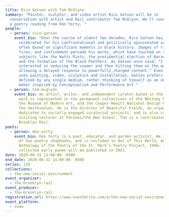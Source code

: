 ```yaml
---
title: Rico Gatson with Tom McGlynn
summary: "Painter, sculptor, and video artist Rico Gatson will be in
  conversation with artist and Rail contributor Tom McGlynn. We'll conclude with
  a poetry reading from Don Yorty. "
people:
  - person: rico-gatson
    event_bio: "Over the course of almost two decades, Rico Gatson has become
      celebrated for his confrontational and politically opinionated artworks,
      often based on significant moments in black history. Images of riots,
      fires, and confinement pervade his works, which have touched on a range of
      subjects like the Watts Riots, the presidential election of Barack Obama,
      and the formation of the Black Panthers. As Gatson once said: “I’m always
      interested in seducing the viewer and then hitting them on the way out,
      allowing a delayed response to powerfully charged content.” Even though he
      uses painting, video, sculpture and installation, Gatson prefers not to be
      defined by any single medium, rather thinking of himself as an object
      maker inspired by Conceptualism and Performance Art."
  - person: tom-mcglynn
    event_bio: An artist, writer, and independent curator based in the NYC area. His
      work is represented in the permanent collections of the Whitney Museum,
      the Museum of Modern Art, and the Cooper-Hewitt National Design Museum of
      the Smithsonian. He is the director of Beautiful Fields, an organization
      dedicated to socially-engaged curatorial projects, and is also currently a
      visiting lecturer at Parsons/the New School. Tom is a contributor to the
      Brooklyn Rail.
poets:
  - person: don-yorty
    event_bio: Don Yorty is a poet, educator, and garden activist. He is the author
      of two poetry chapbooks, and is included in Out of This World, An
      Anthology of the Poetry of the St. Mark’s Poetry Project, 1966– 1991. His
      collected early poems will be published in 2021.
date: 2020-08-31 13:00:00 -0500
end_date: 2020-08-31 14:00:00 -0500
series: 119
collections:
  - the-new-social-environment
event_organizer:
  - the-brooklyn-rail
event_producer:
  - the-brooklyn-rail
registration_url: https://www.eventbrite.com/e/the-new-social-environment-119-rico-gatson-tickets-118361389101
event_platform:
  - zoom
---
```

